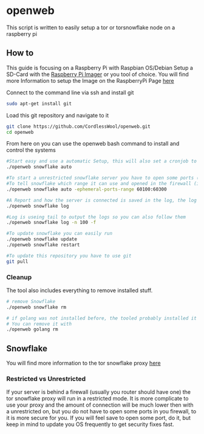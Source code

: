# openweb

This script is written to easily setup a tor or torsnowflake node on a raspberry pi

## How to

This guide is focusing on a Raspberry Pi with Raspbian OS/Debian
Setup a SD-Card with the [Raspberry Pi Imager](https://www.raspberrypi.com/software/) or you tool of choice. You will find more Information to setup the Image on the RaspberryPi Page [here](https://www.raspberrypi.com/documentation/computers/getting-started.html)

Connect to the command line via ssh and install git
```sh
sudo apt-get install git
```

Load this git repository and navigate to it
```sh
git clone https://github.com/CordlessWool/openweb.git
cd openweb
```

From here on you can use the openweb bash command to install and control the systems
```sh
#Start easy and use a automatic Setup, this will also set a cronjob to start snowflake after a restart
./openweb snowflake auto

#To start a unrestricted snowflake server you have to open some ports (more information see below)
#To tell snowflake which range it can use and opened in the firewall (if you ran it at home you have to configure you router)
./openweb snowflake auto -ephemeral-ports-range 60100:60300

#A Report and how the server is connected is saved in the log, the log will be overwrite after restart
./openweb snowflake log

#Log is useing tail to output the logs so you can also follow them
./openweb snowflake log -n 100 -f

#To update snowflake you can easily run
./openweb snowflake update
./openweb snowflake restart

#To update this repository you have to use git
git pull
```

### Cleanup

The tool also includes everything to remove installed stuff.

```sh
# remove Snowflake
./openweb snowflake rm

# if golang was not installed before, the tooled probably installed it
# You can remove it with
./openweb golang rm

```


## Snowflake

You will find more information to the tor snowflake proxy [here](https://snowflake.torproject.org/)

### Restricted vs Unrestricted
If your server is behind a firewall (usually you router should have one) the tor snowflake proxy will run in a restricted mode. It is more complicate to use your proxy and the amount of connection will be much lower then with a unrestricted on, but you do not have to open some ports in you firewall, to it is more secure for you. If you will feel save to open some port, do it, but keep in mind to update you OS frequently to get security fixes fast. 


